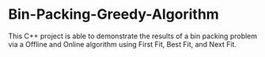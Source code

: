# Bin-Packing-Greedy-Algorithm
This C++ project is able to demonstrate the results of a bin packing problem via a Offline and Online algorithm using First Fit, Best Fit, and Next Fit.
